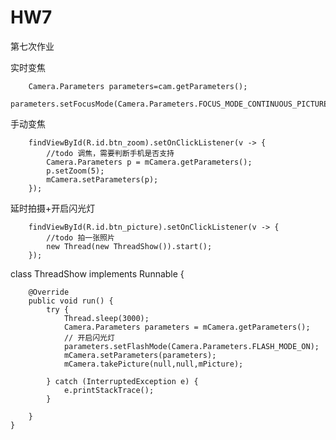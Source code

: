 # HW7
第七次作业  

实时变焦  

        Camera.Parameters parameters=cam.getParameters();
        parameters.setFocusMode(Camera.Parameters.FOCUS_MODE_CONTINUOUS_PICTURE);
手动变焦

        findViewById(R.id.btn_zoom).setOnClickListener(v -> {
            //todo 调焦，需要判断手机是否支持
            Camera.Parameters p = mCamera.getParameters();
            p.setZoom(5);
            mCamera.setParameters(p);
        });

延时拍摄+开启闪光灯  

        findViewById(R.id.btn_picture).setOnClickListener(v -> {
            //todo 拍一张照片
            new Thread(new ThreadShow()).start();
        });
        
 class ThreadShow implements Runnable {

        @Override
        public void run() {
            try {
                Thread.sleep(3000);
                Camera.Parameters parameters = mCamera.getParameters();
                // 开启闪光灯
                parameters.setFlashMode(Camera.Parameters.FLASH_MODE_ON);
                mCamera.setParameters(parameters);
                mCamera.takePicture(null,null,mPicture);

            } catch (InterruptedException e) {
                e.printStackTrace();
            }

        }
    }




